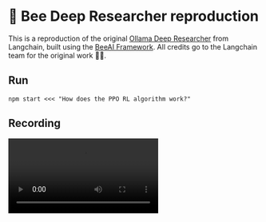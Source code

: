 # 🐝 Bee Deep Researcher reproduction

This is a reproduction of the original [Ollama Deep Researcher](https://github.com/langchain-ai/ollama-deep-researcher/blob/main/README.md) from Langchain, built using the [BeeAI Framework](https://i-am-bee.github.io/bee-agent-framework#/). All credits go to the Langchain team for the original work 🙏👏.

## Run

`npm start <<< "How does the PPO RL algorithm work?"`

## Recording

<video src="https://raw.githubusercontent.com/aleskalfas/bee-deep-researcher-reproduction/refs/heads/main/media/recording.mp4" controls></video>
